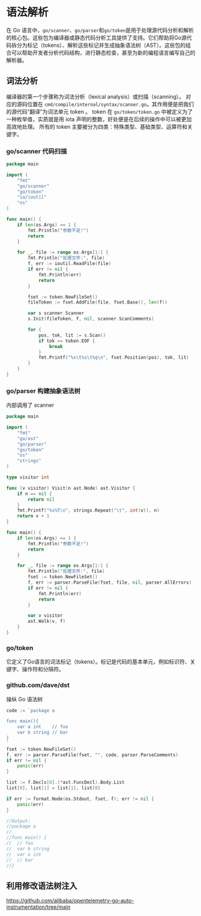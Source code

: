 # 语法解析

在 Go 语言中，`go/scanner`、`go/parser`和`go/token`是用于处理源代码分析和解析的核心包。这些包为编译器或静态代码分析工具提供了支持。它们帮助将Go源代码拆分为标记（tokens）、解析这些标记并生成抽象语法树（AST）。这些包的组合可以帮助开发者分析代码结构，进行静态检查，甚至为新的编程语言编写自己的解析器。

## 词法分析

编译器的第一个步骤称为词法分析（lexical analysis）或扫描（scanning）。
对应的源码位置在 `cmd/compile/internal/syntax/scanner.go`。其作用便是把我们的源代码“翻译”为词法单元 token 。
token 在 `go/token/token.go` 中被定义为了一种枚举值，实质就是用 iota 声明的整数，好处便是在后续的操作中可以被更加高效地处理。
所有的 token 主要被分为四类：特殊类型、基础类型、运算符和关键字。

### go/scanner 代码扫描
```go
package main

import (
    "fmt"
    "go/scanner"
    "go/token"
    "io/ioutil"
    "os"
)

func main() {
    if len(os.Args) == 1 {
        fmt.Println("参数不足!")
        return
    }

    for _, file := range os.Args[1:] {
        fmt.Println("处理文件:", file)
        f, err := ioutil.ReadFile(file)
        if err != nil {
            fmt.Println(err)
            return
        }

        fset := token.NewFileSet()
        fileToken := fset.AddFile(file, fset.Base(), len(f))

        var s scanner.Scanner
        s.Init(fileToken, f, nil, scanner.ScanComments)

        for {
            pos, tok, lit := s.Scan()
            if tok == token.EOF {
                break
            }
            fmt.Printf("%s\t%s\t%q\n", fset.Position(pos), tok, lit)
        }
    }
}
```
### go/parser 构建抽象语法树
内部调用了 scanner
```go
package main

import (
    "fmt"
    "go/ast"
    "go/parser"
    "go/token"
    "os"
    "strings"
)

type visitor int

func (v visitor) Visit(n ast.Node) ast.Visitor {
    if n == nil {
        return nil
    }
    fmt.Printf("%s%T\n", strings.Repeat("\t", int(v)), n)
    return v + 1
}

func main() {
    if len(os.Args) == 1 {
        fmt.Println("参数不足!")
        return
    }

    for _, file := range os.Args[1:] {
        fmt.Println("处理文件:", file)
        fset := token.NewFileSet()
        f, err := parser.ParseFile(fset, file, nil, parser.AllErrors)
        if err != nil {
            fmt.Println(err)
            return
        }

        var v visitor
        ast.Walk(v, f)
    }
}
```

### go/token
它定义了Go语言的词法标记（tokens）。标记是代码的基本单元，例如标识符、关键字、操作符和分隔符。

### github.com/dave/dst

操纵 Go 语法树

```go
code := `package a

func main(){
	var a int    // foo
	var b string // bar
}
`
fset := token.NewFileSet()
f, err := parser.ParseFile(fset, "", code, parser.ParseComments)
if err != nil {
	panic(err)
}

list := f.Decls[0].(*ast.FuncDecl).Body.List
list[0], list[1] = list[1], list[0]

if err := format.Node(os.Stdout, fset, f); err != nil {
	panic(err)
}

//Output:
//package a
//
//func main() {
//	// foo
//	var b string
//	var a int
//	// bar
//}
```

## 利用修改语法树注入

https://github.com/alibaba/opentelemetry-go-auto-instrumentation/tree/main

